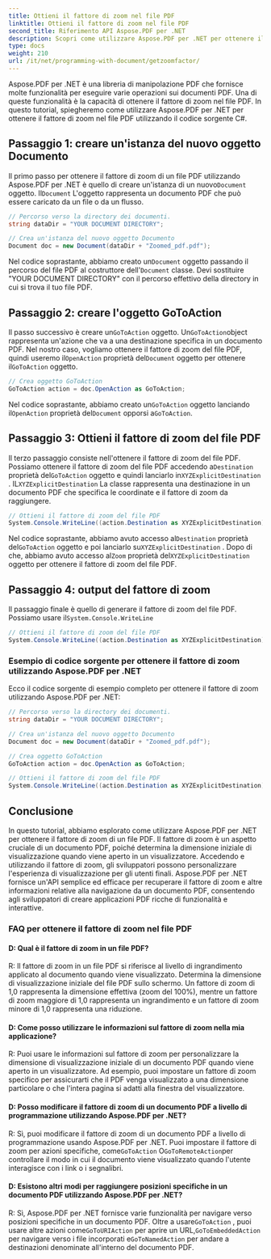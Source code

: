 ```yaml
---
title: Ottieni il fattore di zoom nel file PDF
linktitle: Ottieni il fattore di zoom nel file PDF
second_title: Riferimento API Aspose.PDF per .NET
description: Scopri come utilizzare Aspose.PDF per .NET per ottenere il fattore di zoom nei file PDF con questa guida dettagliata.
type: docs
weight: 210
url: /it/net/programming-with-document/getzoomfactor/
---
```

Aspose.PDF per .NET è una libreria di manipolazione PDF che fornisce molte funzionalità per eseguire varie operazioni sui documenti PDF. Una di queste funzionalità è la capacità di ottenere il fattore di zoom nel file PDF. In questo tutorial, spiegheremo come utilizzare Aspose.PDF per .NET per ottenere il fattore di zoom nel file PDF utilizzando il codice sorgente C#.


## Passaggio 1: creare un'istanza del nuovo oggetto Documento

 Il primo passo per ottenere il fattore di zoom di un file PDF utilizzando Aspose.PDF per .NET è quello di creare un'istanza di un nuovo`Document` oggetto. Il`Document` L'oggetto rappresenta un documento PDF che può essere caricato da un file o da un flusso.

```csharp
// Percorso verso la directory dei documenti.
string dataDir = "YOUR DOCUMENT DIRECTORY";

// Crea un'istanza del nuovo oggetto Documento
Document doc = new Document(dataDir + "Zoomed_pdf.pdf");
```

 Nel codice soprastante, abbiamo creato un`Document` oggetto passando il percorso del file PDF al costruttore dell'`Document` classe. Devi sostituire "YOUR DOCUMENT DIRECTORY" con il percorso effettivo della directory in cui si trova il tuo file PDF.

## Passaggio 2: creare l'oggetto GoToAction

 Il passo successivo è creare un`GoToAction` oggetto. Un`GoToAction`object rappresenta un'azione che va a una destinazione specifica in un documento PDF. Nel nostro caso, vogliamo ottenere il fattore di zoom del file PDF, quindi useremo il`OpenAction` proprietà del`Document` oggetto per ottenere il`GoToAction` oggetto.

```csharp
// Crea oggetto GoToAction
GoToAction action = doc.OpenAction as GoToAction;
```

 Nel codice soprastante, abbiamo creato un`GoToAction` oggetto lanciando il`OpenAction` proprietà del`Document` opporsi a`GoToAction`.

## Passaggio 3: Ottieni il fattore di zoom del file PDF

 Il terzo passaggio consiste nell'ottenere il fattore di zoom del file PDF. Possiamo ottenere il fattore di zoom del file PDF accedendo a`Destination` proprietà del`GoToAction` oggetto e quindi lanciarlo in`XYZExplicitDestination` . IL`XYZExplicitDestination` La classe rappresenta una destinazione in un documento PDF che specifica le coordinate e il fattore di zoom da raggiungere.

```csharp
// Ottieni il fattore di zoom del file PDF
System.Console.WriteLine((action.Destination as XYZExplicitDestination).Zoom); // Valore dello zoom del documento;
```

 Nel codice soprastante, abbiamo avuto accesso al`Destination` proprietà del`GoToAction` oggetto e poi lanciarlo su`XYZExplicitDestination` . Dopo di che, abbiamo avuto accesso al`Zoom` proprietà del`XYZExplicitDestination` oggetto per ottenere il fattore di zoom del file PDF.

## Passaggio 4: output del fattore di zoom

 Il passaggio finale è quello di generare il fattore di zoom del file PDF. Possiamo usare il`System.Console.WriteLine`

```csharp
// Ottieni il fattore di zoom del file PDF
System.Console.WriteLine((action.Destination as XYZExplicitDestination).Zoom); // Valore dello zoom del documento;
```        

### Esempio di codice sorgente per ottenere il fattore di zoom utilizzando Aspose.PDF per .NET

Ecco il codice sorgente di esempio completo per ottenere il fattore di zoom utilizzando Aspose.PDF per .NET:

```csharp
// Percorso verso la directory dei documenti.
string dataDir = "YOUR DOCUMENT DIRECTORY";

// Crea un'istanza del nuovo oggetto Documento
Document doc = new Document(dataDir + "Zoomed_pdf.pdf");

// Crea oggetto GoToAction
GoToAction action = doc.OpenAction as GoToAction;

// Ottieni il fattore di zoom del file PDF
System.Console.WriteLine((action.Destination as XYZExplicitDestination).Zoom); // Valore dello zoom del documento;
```

## Conclusione

In questo tutorial, abbiamo esplorato come utilizzare Aspose.PDF per .NET per ottenere il fattore di zoom di un file PDF. Il fattore di zoom è un aspetto cruciale di un documento PDF, poiché determina la dimensione iniziale di visualizzazione quando viene aperto in un visualizzatore. Accedendo e utilizzando il fattore di zoom, gli sviluppatori possono personalizzare l'esperienza di visualizzazione per gli utenti finali. Aspose.PDF per .NET fornisce un'API semplice ed efficace per recuperare il fattore di zoom e altre informazioni relative alla navigazione da un documento PDF, consentendo agli sviluppatori di creare applicazioni PDF ricche di funzionalità e interattive.

### FAQ per ottenere il fattore di zoom nel file PDF

#### D: Qual è il fattore di zoom in un file PDF?

R: Il fattore di zoom in un file PDF si riferisce al livello di ingrandimento applicato al documento quando viene visualizzato. Determina la dimensione di visualizzazione iniziale del file PDF sullo schermo. Un fattore di zoom di 1,0 rappresenta la dimensione effettiva (zoom del 100%), mentre un fattore di zoom maggiore di 1,0 rappresenta un ingrandimento e un fattore di zoom minore di 1,0 rappresenta una riduzione.

#### D: Come posso utilizzare le informazioni sul fattore di zoom nella mia applicazione?

R: Puoi usare le informazioni sul fattore di zoom per personalizzare la dimensione di visualizzazione iniziale di un documento PDF quando viene aperto in un visualizzatore. Ad esempio, puoi impostare un fattore di zoom specifico per assicurarti che il PDF venga visualizzato a una dimensione particolare o che l'intera pagina si adatti alla finestra del visualizzatore.

#### D: Posso modificare il fattore di zoom di un documento PDF a livello di programmazione utilizzando Aspose.PDF per .NET?

 R: Sì, puoi modificare il fattore di zoom di un documento PDF a livello di programmazione usando Aspose.PDF per .NET. Puoi impostare il fattore di zoom per azioni specifiche, come`GoToAction` O`GoToRemoteAction`per controllare il modo in cui il documento viene visualizzato quando l'utente interagisce con i link o i segnalibri.

#### D: Esistono altri modi per raggiungere posizioni specifiche in un documento PDF utilizzando Aspose.PDF per .NET?

 R: Sì, Aspose.PDF per .NET fornisce varie funzionalità per navigare verso posizioni specifiche in un documento PDF. Oltre a usare`GoToAction` , puoi usare altre azioni come`GoToURIAction` per aprire un URL,`GoToEmbeddedAction` per navigare verso i file incorporati e`GoToNamedAction` per andare a destinazioni denominate all'interno del documento PDF.